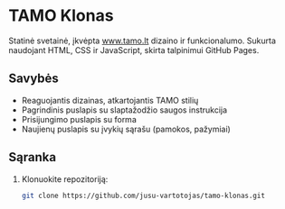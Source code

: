 # TAMO Klonas

Statinė svetainė, įkvėpta www.tamo.lt dizaino ir funkcionalumo. Sukurta naudojant HTML, CSS ir JavaScript, skirta talpinimui GitHub Pages.

## Savybės
- Reaguojantis dizainas, atkartojantis TAMO stilių
- Pagrindinis puslapis su slaptažodžio saugos instrukcija
- Prisijungimo puslapis su forma
- Naujienų puslapis su įvykių sąrašu (pamokos, pažymiai)

## Sąranka
1. Klonuokite repozitoriją:
   ```bash
   git clone https://github.com/jusu-vartotojas/tamo-klonas.git
